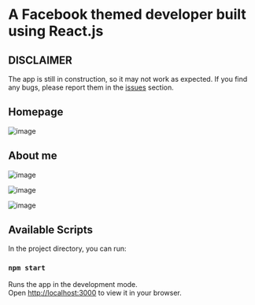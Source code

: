 # A Facebook themed developer built using React.js


## DISCLAIMER

The app is still in construction, so it may not work as expected. If you find any bugs, please report them in the [issues](https://github.com/YrllanBrandao/facebook-portifolio-react/issues) section.
## Homepage

![image](https://user-images.githubusercontent.com/77467410/232289807-04cc361b-7e2a-4b08-9957-d00a3134a775.png)

## About me
![image](https://user-images.githubusercontent.com/77467410/232290115-d484e243-b65b-49ba-81cd-40f95ddb89c3.png)

![image](https://user-images.githubusercontent.com/77467410/232290185-010e04f1-1917-484e-adac-4bd51e9e2ef1.png)

![image](https://user-images.githubusercontent.com/77467410/232290321-07dc027a-23d4-4c4e-b025-d475917a73b6.png)

## Available Scripts

In the project directory, you can run:

### `npm start`

Runs the app in the development mode.\
Open [http://localhost:3000](http://localhost:3000) to view it in your browser.
